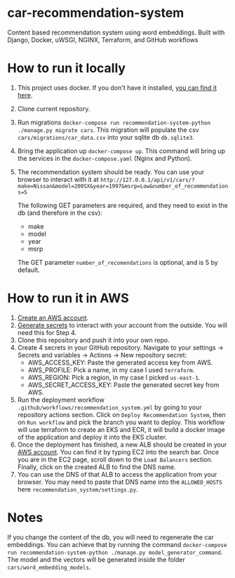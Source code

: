 # car-recommendation-system

Content based recommendation system using word embeddings. Built with Django, Docker, uWSGI, NGINX, Terraform, and GitHub workflows

# How to run it locally

1. This project uses docker. If you don't have it installed, [you can find it here](https://docs.docker.com/engine/install/).
2. Clone current repository.
3. Run migrations `docker-compose run recommendation-system-python ./manage.py migrate cars`. This migration will populate the csv `cars/migrations/car_data.csv` into your sqlite db `db.sqlite3`.
4. Bring the application up `docker-compose up`. This command will bring up the services in the `docker-compose.yaml` (Nginx and Python).
5. The recommendation system should be ready. You can use your browser to interact with it
 at `http://127.0.0.1/api/v1/cars/?make=Nissan&model=200SX&year=1997&msrp=Low&number_of_recommendations=5`

   The following GET parameters are required, and they need to exist in the db (and therefore in the csv):
    - make
    - model
    - year
    - msrp

   The GET parameter `number_of_recomendations` is optional, and is 5 by default.

# How to run it in AWS

1. [Create an AWS account](https://aws.amazon.com/free).
2. [Generate secrets](https://k21academy.com/amazon-web-services/create-access-and-secret-keys-in-aws/) to interact with your account from the outside. You will need this for Step 4.
3. Clone this repository and push it into your own repo.
4. Create 4 secrets in your GitHub repository. Navigate to your settings -> Secrets and variables -> Actions -> New repository secret:
    - AWS_ACCESS_KEY: Paste the generated access key from AWS.
    - AWS_PROFILE: Pick a name, in my case I used `terraform`.
    - AWS_REGION: Pick a region, in my case I picked `us-east-1`.
    - AWS_SECRET_ACCESS_KEY: Paste the generated secret key from AWS.
5. Run the deployment workflow `.github/workflows/recommendation_system.yml` by going to your repository actions section.
   Click on `Deploy Recommendation System`, then on `Run workflow` and pick the branch you want to deploy. This workflow will use terraform to create an EKS and ECR, it will build a docker image of the application and deploy it into the EKS cluster.
6. Once the deployment has finished, a new ALB should be created in your [AWS account](console.aws.amazon.com). You can
   find it by typing EC2 into the search bar. Once you are in the EC2 page, scroll down to the `Load Balancers` section.
   Finally, click on the created ALB to find the DNS name.
7. You can use the DNS of that ALB to access the application from your browser. You may need to paste that DNS name into the
   `ALLOWED_HOSTS` here `recommendation_system/settings.py`.

# Notes

If you change the content of the db, you will need to regenerate the car embeddings. You can achieve that by running
the command `docker-compose run recommendation-system-python ./manage.py model_generator_command`. The model and the
vectors will be generated inside the folder `cars/word_embedding_models`.